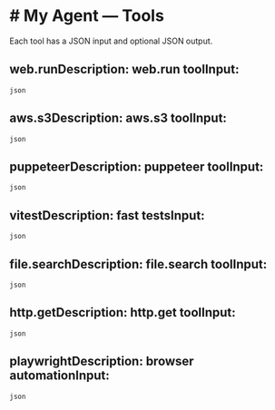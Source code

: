 # # My Agent — Tools
Each tool has a JSON input and optional JSON output.

## web.run**Description:** web.run tool**Input:**
```json```
## aws.s3**Description:** aws.s3 tool**Input:**
```json```
## puppeteer**Description:** puppeteer tool**Input:**
```json```
## vitest**Description:** fast tests**Input:**
```json```
## file.search**Description:** file.search tool**Input:**
```json```
## http.get**Description:** http.get tool**Input:**
```json```
## playwright**Description:** browser automation**Input:**
```json```
